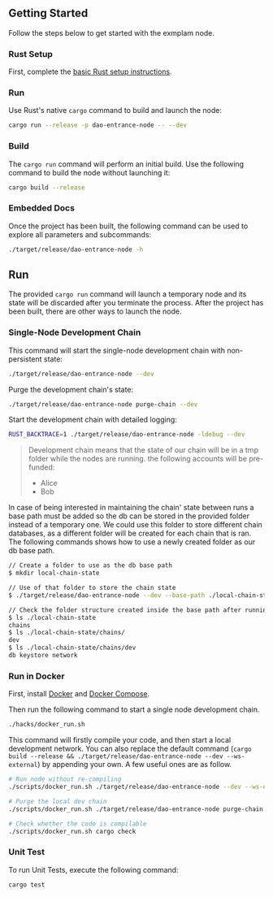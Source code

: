 ## Getting Started

Follow the steps below to get started with the exmplam node.


### Rust Setup

First, complete the [basic Rust setup instructions](./docs/rust-setup.md).

### Run

Use Rust's native `cargo` command to build and launch the node:

```sh
cargo run --release -p dao-entrance-node -- --dev
```

### Build

The `cargo run` command will perform an initial build. Use the following command to build the node
without launching it:

```sh
cargo build --release
```

### Embedded Docs

Once the project has been built, the following command can be used to explore all parameters and
subcommands:

```sh
./target/release/dao-entrance-node -h
```

## Run

The provided `cargo run` command will launch a temporary node and its state will be discarded after
you terminate the process. After the project has been built, there are other ways to launch the
node.

### Single-Node Development Chain

This command will start the single-node development chain with non-persistent state:

```bash
./target/release/dao-entrance-node --dev
```

Purge the development chain's state:

```bash
./target/release/dao-entrance-node purge-chain --dev
```

Start the development chain with detailed logging:

```bash
RUST_BACKTRACE=1 ./target/release/dao-entrance-node -ldebug --dev
```

> Development chain means that the state of our chain will be in a tmp folder while the nodes are
> running.  the following accounts will be pre-funded:
> - Alice
> - Bob

In case of being interested in maintaining the chain' state between runs a base path must be added
so the db can be stored in the provided folder instead of a temporary one. We could use this folder
to store different chain databases, as a different folder will be created for each chain that
is ran. The following commands shows how to use a newly created folder as our db base path.

```bash
// Create a folder to use as the db base path
$ mkdir local-chain-state

// Use of that folder to store the chain state
$ ./target/release/dao-entrance-node --dev --base-path ./local-chain-state/

// Check the folder structure created inside the base path after running the chain
$ ls ./local-chain-state
chains
$ ls ./local-chain-state/chains/
dev
$ ls ./local-chain-state/chains/dev
db keystore network
```


### Run in Docker

First, install [Docker](https://docs.docker.com/get-docker/) and
[Docker Compose](https://docs.docker.com/compose/install/).

Then run the following command to start a single node development chain.

```bash
./hacks/docker_run.sh
```

This command will firstly compile your code, and then start a local development network. You can
also replace the default command
(`cargo build --release && ./target/release/dao-entrance-node --dev --ws-external`)
by appending your own. A few useful ones are as follow.

```bash
# Run node without re-compiling
./scripts/docker_run.sh ./target/release/dao-entrance-node --dev --ws-external

# Purge the local dev chain
./scripts/docker_run.sh ./target/release/dao-entrance-node purge-chain --dev

# Check whether the code is compilable
./scripts/docker_run.sh cargo check
```

### Unit Test

To run Unit Tests, execute the following command:

```bash
cargo test
```